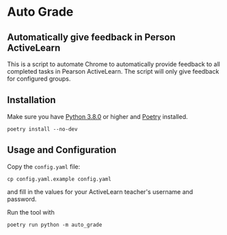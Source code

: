 # Auto Grade

## Automatically give feedback in Person ActiveLearn

This is a script to automate Chrome to automatically provide feedback to all completed tasks in Pearson ActiveLearn.
The script will only give feedback for configured groups.

## Installation

Make sure you have [Python 3.8.0][python] or higher and [Poetry][poetry] installed.

```shell
poetry install --no-dev
```

## Usage and Configuration

Copy the `config.yaml` file:

```shell
cp config.yaml.example config.yaml
```

and fill in the values for your ActiveLearn teacher's username and password.

Run the tool with

```shell
poetry run python -m auto_grade
```

[python]: https://www.python.org/
[poetry]: https://python-poetry.org
